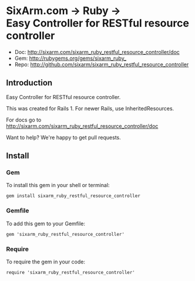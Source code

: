 # SixArm.com → Ruby → <br> Easy Controller for RESTful resource controller

* Doc: <http://sixarm.com/sixarm_ruby_restful_resource_controller/doc>
* Gem: <http://rubygems.org/gems/sixarm_ruby_>
* Repo: <http://github.com/sixarm/sixarm_ruby_restful_resource_controller>
<!--header-shut-->


## Introduction

Easy Controller for RESTful resource controller.

This was created for Rails 1. For newer Rails, use InheritedResources.

For docs go to <http://sixarm.com/sixarm_ruby_restful_resource_controller/doc>

Want to help? We're happy to get pull requests.


<!--install-open-->

## Install

### Gem

To install this gem in your shell or terminal:

    gem install sixarm_ruby_restful_resource_controller

### Gemfile

To add this gem to your Gemfile:

    gem 'sixarm_ruby_restful_resource_controller'

### Require

To require the gem in your code:

    require 'sixarm_ruby_restful_resource_controller'

<!--install-shut-->

